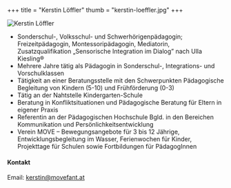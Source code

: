 +++
title = "Kerstin Löffler"
thumb = "kerstin-loeffler.jpg"
+++

<img class="referentin" src="/referentinnen/kerstin-loeffler.jpg" alt="Kerstin Löffler" />

- Sonderschul-, Volksschul- und Schwerhörigenpädagogin; Freizeitpädagogin, Montessoripädagogin, Mediatorin, Zusatzqualifikation „Sensorische Integration im Dialog” nach Ulla Kiesling®
- Mehrere Jahre tätig als Pädagogin in Sonderschul-, Integrations- und Vorschulklassen
- Tätigkeit an einer Beratungsstelle mit den Schwerpunkten Pädagogische Begleitung von Kindern (5-10) und Frühförderung (0-3)
- Tätig an der Nahtstelle Kindergarten-Schule
- Beratung in Konfliktsituationen und Pädagogische Beratung für Eltern in eigener Praxis
- Referentin an der Pädagogischen Hochschule Bgld. in den Bereichen Kommunikation und Persönlichkeitsentwicklung
- Verein MOVE – Bewegungsangebote für 3 bis 12 Jährige, Entwicklungsbegleitung im Wasser, Ferienwochen für Kinder, Projekttage für Schulen sowie Fortbildungen für PädagogInnen

#### Kontakt

Email: [kerstin@movefant.at](mailto:kerstin@movefant.at)
